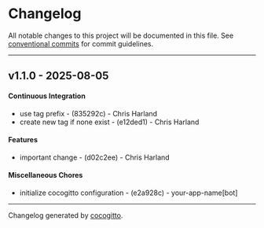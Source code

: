 # Changelog
All notable changes to this project will be documented in this file. See [conventional commits](https://www.conventionalcommits.org/) for commit guidelines.

- - -
## v1.1.0 - 2025-08-05
#### Continuous Integration
- use tag prefix - (835292c) - Chris Harland
- create new tag if none exist - (e12ded1) - Chris Harland
#### Features
- important change - (d02c2ee) - Chris Harland
#### Miscellaneous Chores
- initialize cocogitto configuration - (e2a928c) - your-app-name[bot]

- - -

Changelog generated by [cocogitto](https://github.com/cocogitto/cocogitto).